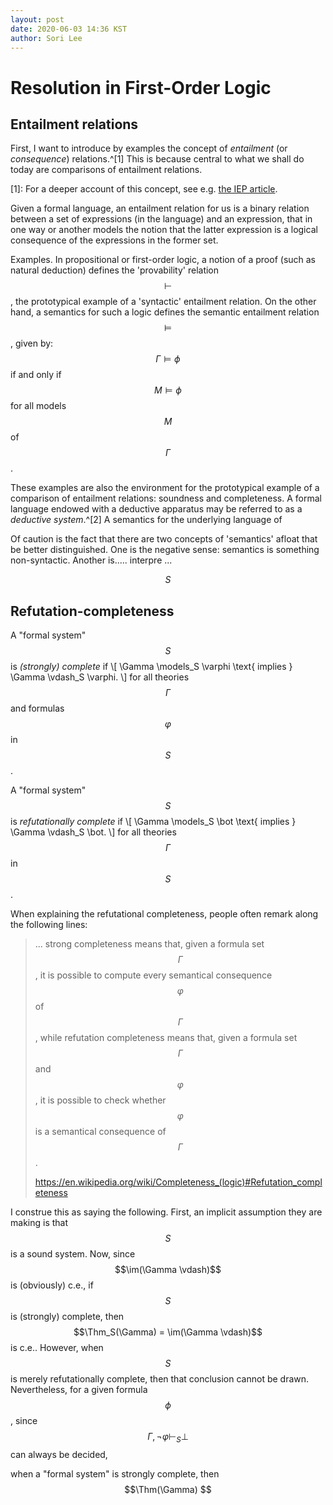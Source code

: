 ```yaml
---
layout: post
date: 2020-06-03 14:36 KST
author: Sori Lee
---
```


# Resolution in First-Order Logic

## Entailment relations

First, I want to introduce by examples the concept of *entailment* (or *consequence*) relations.^[1] This is because central to what we shall do today are comparisons of entailment relations. 

[1]: For a deeper account of this concept, see e.g. [the IEP article](https://www.iep.utm.edu/logcon/).

Given a formal language, an entailment relation for us is a binary relation between a set of expressions (in the language) and an expression, that in one way or another models the notion that the latter expression is a logical consequence of the expressions in the former set.

Examples. In propositional or first-order logic, a notion of a proof (such as natural deduction) defines the 'provability' relation $$\vdash$$, the prototypical example of a 'syntactic' entailment relation. On the other hand, a semantics for such a logic defines the semantic entailment relation $$\models$$, given by: $$\Gamma \models \phi$$ if and only if $$M \models \phi$$ for all models $$M$$ of $$\Gamma$$.

These examples are also the environment for the prototypical example of a comparison of entailment relations: soundness and completeness. A formal language endowed with a deductive apparatus may be referred to as a *deductive system*.^[2] A semantics for the underlying language of 


Of caution is the fact that there are two concepts of 'semantics' afloat that be better distinguished. One is the negative sense: semantics is something non-syntactic. Another is..... interpre ...




$$
\newcommand{\:}{\colon}
\newcommand{\abs}[1]{\left\lvert#1\right\rvert}
\newcommand{\LHS}{\text{LHS}}
\newcommand{\RHS}{\text{RHS}}
\newcommand{\im}{\mathop{\rm im}\nolimits}
S$$

## Refutation-completeness

A "formal system" $$S$$ is *(strongly) complete* if
\\[
\Gamma \models_S \varphi \text{ implies } \Gamma \vdash_S \varphi.
\\]
for all theories $$\Gamma$$ and formulas $$\varphi$$ in $$S$$.

A "formal system" $$S$$ is *refutationally complete* if
\\[
\Gamma \models_S \bot \text{ implies } \Gamma \vdash_S \bot.
\\]
for all theories $$\Gamma$$ in $$S$$.

When explaining the refutational completeness, people often remark along the
following lines:

> ... strong completeness means that, given a formula set $$\Gamma$$, it is
> possible to compute every semantical consequence $$\varphi$$ of $$\Gamma$$,
> while refutation completeness means that, given a formula set $$\Gamma$$ and
> $$\varphi$$, it is possible to check whether $$\varphi$$ is a semantical
> consequence of $$\Gamma$$.
>
> https://en.wikipedia.org/wiki/Completeness_(logic)#Refutation_completeness

I construe this as saying the following. First, an implicit assumption they are
making is that $$S$$ is a sound system. Now, since $$\im(\Gamma \vdash)$$ is
(obviously) c.e., if $$S$$ is (strongly) complete, then
$$\Thm_S(\Gamma) = \im(\Gamma \vdash)$$ is c.e.. However, when $$S$$ is merely
refutationally complete, then that conclusion cannot be drawn. Nevertheless, for
a given formula $$\phi$$, since $$\Gamma, \neg \varphi \vdash_S \bot$$ can
always be decided, 


when a "formal system" is strongly complete, then
$$\Thm(\Gamma) $$ 

